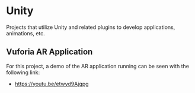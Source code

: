 # Unity
Projects that utilize Unity and related plugins to develop applications, animations, etc.

## Vuforia AR Application
For this project, a demo of the AR application running can be seen with the following link:
- https://youtu.be/etwyd9Ajgpg
